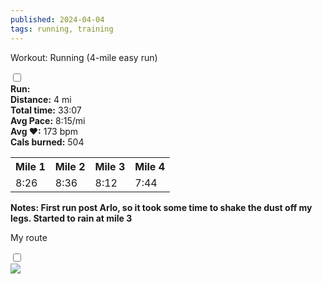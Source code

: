 ```yaml
---
published: 2024-04-04
tags: running, training
---
```

<!-- The label acts as the "button" -->
<label for="expandGrid44" class="grid-label">Workout: Running (4-mile easy run)</label>

<!-- The checkbox is hidden but its state is used to control the grid -->
<input type="checkbox" id="expandGrid44" class="grid-toggle" />

<!-- The grid container -->
<div class="grid">
  <div class="grid-inner">
    <!-- Content goes here -->
 <b>Run:</b><br>
 <b>Distance:</b> 4 mi<br>
 <b>Total time:</b> 33:07<br>
 <b>Avg Pace:</b> 8:15/mi<br>
 <b>Avg &hearts;:</b> 173 bpm<br>
 <b>Cals burned:</b> 504<br>
<table>
  <tr>
    <th>Mile 1</th>
    <th>Mile 2</th>
    <th>Mile 3</th>
    <th>Mile 4</th>
  </tr>
  <tr>
    <td>8:26</td>
    <td>8:36</td>
    <td>8:12</td>
    <td>7:44</td>
  </tr>
</table>

<b>Notes: First run post Arlo, so it took some time to shake the dust off my legs. Started to rain at mile 3</b> 
  </div>
</div>


<!-- The label acts as the "button" -->
<label for="expandGrid44-2" class="grid-label">My route</label>

<!-- The checkbox is hidden but its state is used to control the grid -->
<input type="checkbox" id="expandGrid44-2" class="grid-toggle" />

<!-- The grid container -->
<div class="grid">
  <div class="grid-inner">
    <!-- Content goes here -->
    <img src="/img/run-route-4-4.jpg">
  </div>
</div>